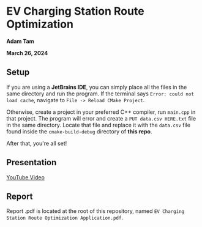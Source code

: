 # EV Charging Station Route Optimization

**Adam Tam**

**March 26, 2024**

## Setup
If you are using a **JetBrains IDE**, you can simply place all the files in the same directory and run the program. If the terminal says `Error: could not load cache`, navigate to `File -> Reload CMake Project`.

Otherwise, create a project in your preferred C++ compiler, run `main.cpp` in that project. The program will error and create a `PUT data.csv HERE.txt` file in the same directory. Locate that file and replace it with the `data.csv` file found inside the `cmake-build-debug` directory of **this repo**.

After that, you're all set!

## Presentation
[YouTube Video](https://youtu.be/jqa3FOg14wM)

## Report
Report .pdf is located at the root of this repository, named `EV Charging Station Route Optimization Application.pdf`.